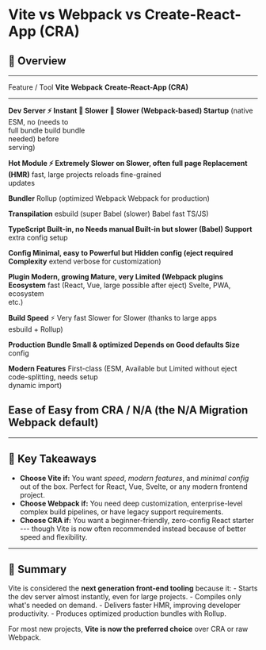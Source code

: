 # Vite vs Webpack vs Create-React-App (CRA)

## 🏁 Overview

  ----------------------------------------------------------------------------------
  Feature / Tool      **Vite**          **Webpack**    **Create-React-App (CRA)**
  ------------------- ----------------- -------------- -----------------------------
  **Dev Server        ⚡ **Instant**    🐢 Slower      🐢 Slower (Webpack-based)
  Startup**           (native ESM, no   (needs to      
                      full bundle       build bundle   
                      needed)           before         
                                        serving)       

  **Hot Module        ⚡ Extremely      Slower on      Slower, often full page
  Replacement (HMR)** fast,             large projects reloads
                      fine-grained                     
                      updates                          

  **Bundler**         Rollup (optimized Webpack        Webpack
                      for production)                  

  **Transpilation**   esbuild (super    Babel (slower) Babel
                      fast TS/JS)                      

  **TypeScript        Built-in, no      Needs manual   Built-in but slower (Babel)
  Support**           extra config      setup          

  **Config            Minimal, easy to  Powerful but   Hidden config (eject required
  Complexity**        extend            verbose        for customization)

  **Plugin            Modern, growing   Mature, very   Limited (Webpack plugins
  Ecosystem**         fast (React, Vue, large          possible after eject)
                      Svelte, PWA,      ecosystem      
                      etc.)                            

  **Build Speed**     ⚡ Very fast      Slower for     Slower
                      (thanks to        large apps     
                      esbuild + Rollup)                

  **Production Bundle Small & optimized Depends on     Good defaults
  Size**                                config         

  **Modern Features** First-class (ESM, Available but  Limited without eject
                      code-splitting,   needs setup    
                      dynamic import)                  

  **Ease of           Easy from CRA /   N/A (the       N/A
  Migration**         Webpack           default)       
  ----------------------------------------------------------------------------------

------------------------------------------------------------------------

## 🔑 Key Takeaways

-   **Choose Vite if:** You want *speed*, *modern features*, and
    *minimal config* out of the box. Perfect for React, Vue, Svelte, or
    any modern frontend project.
-   **Choose Webpack if:** You need deep customization, enterprise-level
    complex build pipelines, or have legacy support requirements.
-   **Choose CRA if:** You want a beginner-friendly, zero-config React
    starter --- though Vite is now often recommended instead because of
    better speed and flexibility.

------------------------------------------------------------------------

## 🚀 Summary

Vite is considered the **next generation front-end tooling** because
it: - Starts the dev server almost instantly, even for large projects. -
Compiles only what's needed on demand. - Delivers faster HMR, improving
developer productivity. - Produces optimized production bundles with
Rollup.

For most new projects, **Vite is now the preferred choice** over CRA or
raw Webpack.
